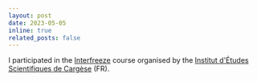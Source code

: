 ```yaml
---
layout: post
date: 2023-05-05
inline: true
related_posts: false
---
```



I participated in the <a href="https://interfreeze.sciencesconf.org/">Interfreeze</a> course organised by the <a href ="https://iesc.universita.corsica/?lang=en">Institut d'Études Scientifiques de Cargèse</a> (FR). 